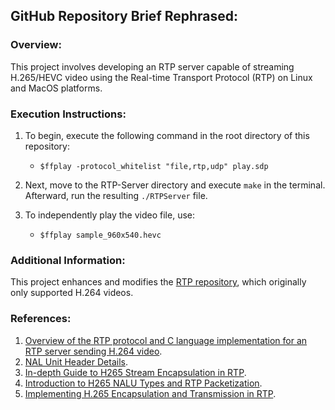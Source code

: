 ## GitHub Repository Brief Rephrased:

### Overview:

This project involves developing an RTP server capable of streaming H.265/HEVC video using the Real-time Transport Protocol (RTP) on Linux and MacOS platforms.

### Execution Instructions:

1. To begin, execute the following command in the root directory of this repository:
   - `$ffplay -protocol_whitelist "file,rtp,udp" play.sdp`

2. Next, move to the RTP-Server directory and execute `make` in the terminal. Afterward, run the resulting `./RTPServer` file.

3. To independently play the video file, use:
   - `$ffplay sample_960x540.hevc`

### Additional Information:

This project enhances and modifies the [RTP repository](https://github.com/lmshao/RTP), which originally only supported H.264 videos.

### References:

1. [Overview of the RTP protocol and C language implementation for an RTP server sending H.264 video](https://blog.csdn.net/shaosunrise/article/details/80374523).
2. [NAL Unit Header Details](https://datatracker.ietf.org/doc/html/rfc7798#section-1.1.4).
3. [In-depth Guide to H265 Stream Encapsulation in RTP](https://blog.csdn.net/m0_60259116/article/details/126627095).
4. [Introduction to H265 NALU Types and RTP Packetization](https://blog.csdn.net/qq_41681715/article/details/112408011).
5. [Implementing H.265 Encapsulation and Transmission in RTP](https://blog.csdn.net/m0_60259116/article/details/124889465).